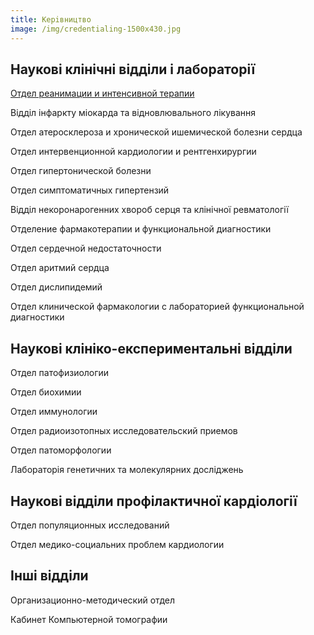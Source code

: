```yaml
---
title: Керiвництво
image: /img/credentialing-1500x430.jpg
---
```

## Наукові клінічні відділи і лабораторії

[Отдел реанимации и интенсивной терапии](http://www.strazhesko.org.ua/otdel-reanimacii-i-intensivnoy-terapii)

Відділ інфаркту міокарда та відновлювального лікування

Отдел атеросклероза и хронической ишемической болезни сердца

Отдел интервенционной кардиологии и рентгенхирургии

Отдел гипертонической болезни

Отдел симптоматичных гипертензий

Відділ некоронарогенних хвороб серця та клінічної ревматології

Отделение фармакотерапии и функциональной диагностики

Отдел сердечной недостаточности

Отдел аритмий сердца

Отдел дислипидемий

Отдел клинической фармакологии с лабораторией функциональной диагностики



## Наукові клініко-експериментальні відділи

Отдел патофизиологии

Отдел биохимии

Отдел иммунологии

Отдел радиоизотопных исследовательский приемов

Отдел патоморфологии

Лабораторія генетичних та молекулярних досліджень



## Наукові відділи профілактичної кардіології

Отдел популяционных исследований

Отдел медико-социальних проблем кардиологии



## Інші відділи

Организационно-методический отдел

Кабинет Компьютерной томографии
